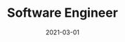 ---
posttype: 'career'
title: 'Software Engineer'
company: 'Axel Springer NMT GmbH'
date: 2021-03-01
fromdate: 'December, 2021'
todate: 'Current'
tasks:
- Developing Frontend applications using React, TypeScript, Material UI
- Developing Backend applications using Node JS/TypeScript
- Implementing Unit tests using Jest and End2End tests using Cypress
- Developing & maintaining serverless and event-driven applications using AWS sdk & cdk
- Participating in testing, bug fixing, peer review and documentation
- Mentoring working student/intern
tags:
- React JS
- Node JS
- AWS
- TypeScript
- Jest
- Cypress
---